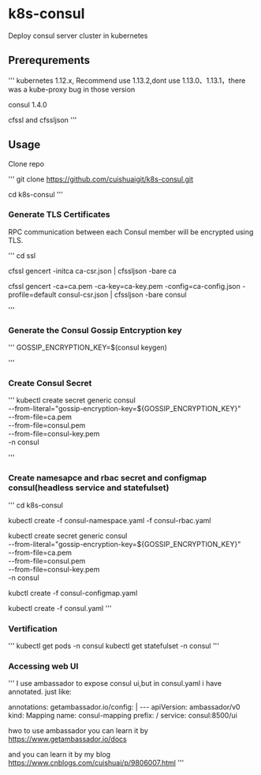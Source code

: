 # k8s-consul
Deploy consul server cluster in kubernetes

## Prerequrements

'''
 kubernetes 1.12.x, Recommend use 1.13.2,dont use 1.13.0、1.13.1，there was a kube-proxy bug in those version

 consul 1.4.0

 cfssl and cfssljson
'''

## Usage

Clone repo

'''
git clone https://github.com/cuishuaigit/k8s-consul.git 

cd k8s-consul 
'''

### Generate TLS Certificates

RPC communication between each Consul member will be encrypted using TLS.

'''
cd ssl

cfssl gencert -initca ca-csr.json | cfssljson -bare ca 

cfssl gencert -ca=ca.pem -ca-key=ca-key.pem -config=ca-config.json -profile=default consul-csr.json | cfssljson -bare consul 

'''

### Generate the Consul Gossip Entcryption key 

'''
GOSSIP_ENCRYPTION_KEY=$(consul keygen)

'''

### Create Consul Secret 

'''
kubectl create secret generic consul \
			--from-literal="gossip-encryption-key=${GOSSIP_ENCRYPTION_KEY}" \
			--from-file=ca.pem \
			--from-file=consul.pem \
			--from-file=consul-key.pem \
			-n consul

'''

### Create namesapce and rbac secret and configmap consul(headless service and statefulset)

'''
cd k8s-consul 

kubectl create -f consul-namespace.yaml -f consul-rbac.yaml 

kubectl create secret generic consul \
              --from-literal="gossip-encryption-key=${GOSSIP_ENCRYPTION_KEY}" \
              --from-file=ca.pem \
              --from-file=consul.pem \
              --from-file=consul-key.pem \
              -n consul 

kubctl create -f consul-configmap.yaml 

kubectl create -f consul.yaml
'''

### Vertification

'''
kubectl get pods -n consul
kubectl get statefulset -n consul 
'''

### Accessing web UI 

'''
I use ambassador to expose consul ui,but in consul.yaml i have annotated. just like:

  annotations:
    getambassador.io/config: |
      ---
      apiVersion: ambassador/v0
      kind: Mapping
      name: consul-mapping
      prefix: /
      service: consul:8500/ui


hwo to use ambassador you can learn it by https://www.getambassador.io/docs

and you can  learn it by my blog https://www.cnblogs.com/cuishuai/p/9806007.html
'''
